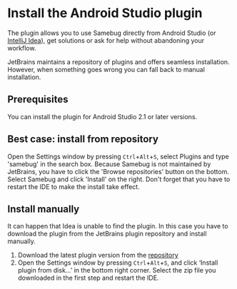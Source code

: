 # Install the Android Studio plugin

The plugin allows you to use Samebug directly from Android Studio (or [IntelliJ Idea](/docs/integration/intellij-idea/install)),
get solutions or ask for help without abandoning your workflow.

JetBrains maintains a repository of plugins and offers seamless installation. However, when
something goes wrong you can fall back to manual installation.

## Prerequisites

You can install the plugin for Android Studio 2.1 or later versions.

## Best case: install from repository

Open the Settings window by pressing `Ctrl`+`Alt`+`S`, select Plugins and type 'samebug'
in the search box. Because Samebug is not maintained by JetBrains, you have to click the
'Browse repositories' button on the bottom. Select Samebug and click 'Install' on the right.
Don't forget that you have to restart the IDE to make the install take effect.

## Install manually

It can happen that Idea is unable to find the plugin. In this case you have to download
the plugin from the JetBrains plugin repository and install manually.

1. Download the latest plugin version from the [repository](https://plugins.jetbrains.com/plugin/9380-samebug)
2. Open the Settings window by pressing `Ctrl`+`Alt`+`S`, and click ‘Install plugin from disk…’ in the bottom right corner.
Select the zip file you downloaded in the first step and restart the IDE.

